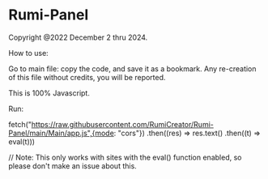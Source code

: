 # Rumi-Panel
Copyright @2022 December 2 thru 2024.

How to use:

Go to main file: copy the code, and save it as a bookmark.
Any re-creation of this file without credits, you will be reported.

This is 100% Javascript.

Run:

fetch("https://raw.githubusercontent.com/RumiCreator/Rumi-Panel/main/Main/app.js",{mode: "cors"})
  .then((res) => res.text()
  .then((t) => eval(t)))
  
  // Note: This only works with sites with the eval() function enabled, so please don't make an issue about this.
